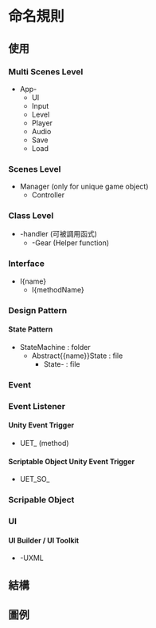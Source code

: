 # 命名規則

## 使用

### Multi Scenes Level

- App-
  - UI
  - Input
  - Level
  - Player
  - Audio
  - Save
  - Load

### Scenes Level

- Manager (only for unique game object)
  - Controller

### Class Level

- -handler (可被調用函式)
  - -Gear (Helper function)

### Interface

- I{name}
  - I{methodName}

### Design Pattern

#### State Pattern

- StateMachine : folder
  - Abstract{{name}}State : file
    - State- : file

### Event

### Event Listener

#### Unity Event Trigger

- UET\_ (method)

#### Scriptable Object Unity Event Trigger

- UET_SO\_

### Scripable Object

### UI

#### UI Builder / UI Toolkit

- -UXML

## 結構

## 圖例

![]()
